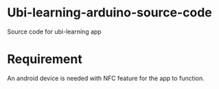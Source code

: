 # Ubi-learning-arduino-source-code
Source code for ubi-learning app
# Requirement 
An android device is needed with NFC feature for the app to function.
